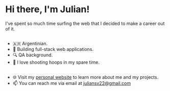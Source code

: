 # Hi there, I'm Julian! 

I've spent so much time surfing the web that I decided to make a career out of it.

##

-   🇦🇷 Argentinian.
-   🔨 Building full-stack web applications.
-   🔍 QA background.
-   🏀 I love shooting hoops in my spare time.

##

-   🌐 Visit my [personal website](https://www.julisv.com) to learn more about me and my projects.
-   📫 You can reach me via email at [juliansv22@gmail.com](mailto:juliansv22@gmail.com)
